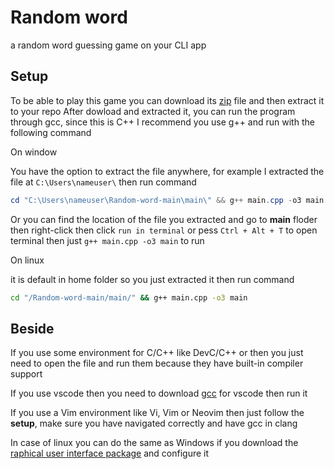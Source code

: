 # Random word

a random word guessing game on your CLI app

## Setup

To be able to play this game you can download its [zip](https://github.com/ShimejiAnna4191/Random-word/archive/refs/heads/main.zip) file and then extract it to your repo
After dowload and extracted it, you can run the program through gcc, since this is C++ I recommend you use g++ and run with the following command

On window

You have the option to extract the file anywhere, for example I extracted the file at `C:\Users\nameuser\` then run command

```powershell
cd "C:\Users\nameuser\Random-word-main\main\" && g++ main.cpp -o3 main
```

Or you can find the location of the file you extracted and go to **main** floder then right-click then click `run in terminal` or pess `Ctrl + Alt + T` to open terminal then just `g++ main.cpp -o3 main` to run

On linux

it is default in home folder so you just extracted it then run command

```bash
cd "/Random-word-main/main/" && g++ main.cpp -o3 main
```

## Beside

If you use some environment for C/C++ like DevC/C++ or then you just need to open the file and run them because they have built-in compiler support

If you use vscode then you need to download [gcc](https://code.visualstudio.com/docs/cpp/config-mingw) for vscode then run it

If you use a Vim environment like Vi, Vim or Neovim then just follow the **setup**, make sure you have navigated correctly and have gcc in clang

In case of linux you can do the same as Windows if you download the [raphical user interface package](https://wiki.archlinux.org/title/GTK) and configure it

